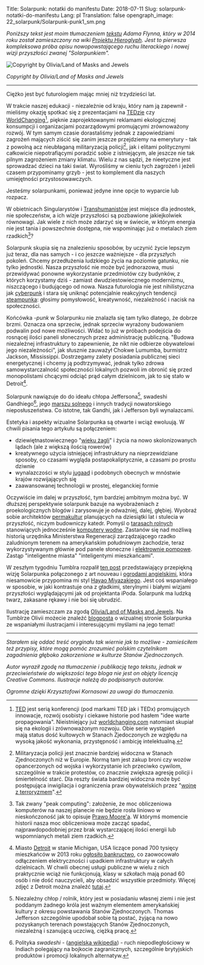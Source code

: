 Title: Solarpunk: notatki do manifestu
Date: 2018-07-11
Slug: solarpunk-notatki-do-manifestu
Lang: pl
Translation: false
opengraph_image: 22_solarpunk/Solarpunk-punk1_sm.png

*Poniższy tekst jest moim tłumaczeniem [tekstu](https://hieroglyph.asu.edu/2014/09/solarpunk-notes-toward-a-manifesto/) Adama Flynna, który w 2014 roku został zamieszczony na wiki [Projektu Hieroglyph](https://hieroglyph.asu.edu/). Jest to pierwsza kompleksowa próba opisu nowopowstającego ruchu literackiego i nowej wizji przyszłości zwanej "Solarpunkiem".*

![Copyright by Olivia/Land of Masks and Jewels](/images/22_solarpunk/Solarpunk-punk1_sm.png)

*Copyright by Olivia/Land of Masks and Jewels*

---

Ciężko jest być futurologiem mając mniej niż trzydzieści lat.

W trakcie naszej edukacji - niezależnie od kraju, który nam ją zapewnił - mieliśmy okazję spotkać się z prezentacjami na [TEDzie](https://www.ted.com/) czy [WorldChanging](https://en.wikipedia.org/wiki/Worldchanging)[^ted-worldchanging], pięknie zaprojektowanymi reklamami ekologicznej konsumpcji i organizacjami pozarządowymi promującymi zrównoważony rozwój. W tym samym czasie dorastaliśmy jednak z zapowiedziami zagrożeń mających ziścić się zanim jeszcze przejdziemy na emerytury - tak z powolną acz nieubłaganą militaryzacją policji[^państwa-policyjne], jak i elitami politycznymi całkowicie niepotrafiącymi poradzić sobie z istniejącym, ale jeszcze nie tak pilnym zagrożeniem zmiany klimatu. Wielu z nas sądzi, że nieetyczne jest sprowadzać dzieci na taki świat. Wyrośliśmy w cieniu tych zagrożeń i jeżeli czasem przypominamy grzyb - jest to komplement dla naszych umiejętności przystosowawczych.

Jesteśmy solarpunkami, ponieważ jedyne inne opcje to wyparcie lub rozpacz.

W obietnicach Singularystów i [Transhumanistów](https://pl.wikipedia.org/wiki/Transhumanizm) jest miejsce dla jednostek, nie społeczeństw, a ich wizje przyszłości są pozbawione jakiejkolwiek równowagi. Jak wiele z nich może zdarzyć się w świecie, w którym energia nie jest tania i powszechnie dostępna, nie wspominając już o metalach ziem rzadkich[^peak-computing]?

Solarpunk skupia się na znalezieniu sposobów, by uczynić życie lepszym już teraz, dla nas samych - i co jeszcze ważniejsze - dla przyszłych pokoleń. Chcemy przedłużenia ludzkiego życia na poziomie gatunku, nie tylko jednostki. Nasza przyszłość nie może być jednorazowa, musi przewidywać ponowne wykorzystanie przedmiotów czy budynków, z których korzystamy dziś - zamiast dwudziestowiecznego modernizmu, niszczącego i budującego od nowa. Nasza futurologia nie jest nihilistyczna jak [cyberpunk](https://pl.wikipedia.org/wiki/Cyberpunk) i stara się uniknąć potencjalnie reakcyjnych tendencji [steampunka](https://pl.wikipedia.org/wiki/Steampunk): głosimy pomysłowość, kreatywność, niezależność i nacisk na społeczności.

Końcówka _-punk_ w Solarpunku nie znalazła się tam tylko dlatego, że dobrze brzmi. Oznacza ona sprzeciw, jednak sprzeciw wyrażony budowaniem podwalin pod nowe możliwości. Widać to już w próbach podejścia do rosnącej ilości paneli słonecznych przez administrację publiczną. "Budowa niezależnej infrastruktury to zapewnienie, że nikt nie odbierze obywatelowi jego niezależności", jak słusznie zauważył Chokwe Lumumba, burmistrz Jackson, Mississippi. Dostrzegamy zalety posiadania publicznej sieci energetycznej i chcemy ją podtrzymywać, jednak tylko zdrowa samowystarczalność społeczności lokalnych pozwoli im obronić się przed monopolistami chcącymi odciąć prąd całym dzielnicom, jak to się stało w Detroit[^Detroit].

Solarpunk nawiązuje do do ideału chłopa Jeffersona[^yeoman-farmer], swadeshi Gandhiego[^swadeshi], jego [marszu solnego](https://pl.wikipedia.org/wiki/Marsz_solny) i innych tradycji nowatorskiego nieposłuszeństwa. Co istotne, tak Gandhi, jak i Jefferson byli wynalazcami.

Estetyka i aspekty wizualne Solarpunka są otwarte i wciąż ewoluują. W chwili pisania tego artykułu są połączeniem:

 - dziewiętnastowiecznego "[wieku żagli](https://pl.wikipedia.org/wiki/Wiek_%C5%BCagli)" i życia na nowo skolonizowanych lądach (ale z większą ilością rowerów)
 - kreatywnego użycia istniejącej infrastruktury na nieprzewidziane sposoby, co czasami wygląda postapokaliptycznie, a czasami po prostu dziwnie
 - wynalazczości w stylu [jugaad](https://en.wikipedia.org/wiki/Jugaad) i podobnych obecnych w mnóstwie krajów rozwijających się
 - zaawansowanej technologii w prostej, eleganckiej formie

Oczywiście im dalej w przyszłość, tym bardziej ambitnym można być. W dłuższej perspektywie solarpunk bazuje na wyobrażeniach z proekologicznych blogów i zarysowuje je odważniej, dalej, głębiej. Wyobraź sobie architektów [permakultur](https://pl.wikipedia.org/wiki/Permakultura) planujących na dziesiątki lat i stulecia w przyszłość, niczym budowniczy katedr. Pomyśl o [tarasach rolnych](https://pl.wikipedia.org/wiki/Tarasy_rolne) stanowiących jednocześnie [komputery wodne](https://en.wikipedia.org/wiki/Fluidics). Zastanów się nad możliwą historią urzędnika Ministerstwa Regeneracji zarządzającego rzadko zaludnionym terenem na amerykańskim południowym zachodzie, teraz wykorzystywanym głównie pod panele słoneczne i [elektrownie pompowe](https://pl.wikipedia.org/wiki/Elektrownia_szczytowo-pompowa). Zastąp "inteligentne miasta" "inteligentymi mieszkańcami".

W zeszłym tygodniu Tumblra rozpalił [ten post](http://missolivialouise.tumblr.com/post/94374063675/heres-a-thing-ive-had-around-in-my-head-for-a) przedstawiający przepiękną wizję Solarpunka połączonego z art nouveau i [ogrodami angielskimi](https://pl.wikipedia.org/wiki/Ogr%C3%B3d_angielski), która niesamowicie przypomina mi styl [Hayao Miyazakiego](https://pl.wikipedia.org/wiki/Hayao_Miyazaki). Jest coś wspaniałego w sposobie, w jaki kontrastuje ona z gładkimi, sterylnymi i białymi wizjami przyszłości wyglądającymi jak od projektanta iPoda. Solarpunk ma ludzką twarz, zakasane rękawy i nie boi się ubrudzić.

Ilustrację zamieszczam za zgodą [Olivia/Land of Masks and Jewels](http://missolivialouise.tumblr.com/). Na Tumblrze Olivii możecie znaleźć [blogposta](http://missolivialouise.tumblr.com/post/94374063675/heres-a-thing-ive-had-around-in-my-head-for-a) o wizualnej stronie Solarpunka ze wspaniałymi ilustracjami i interesującymi myślami na jego temat!

---

*Starałem się oddać treść oryginału tak wiernie jak to możliwe - zamieściłem też przypisy, które mogą pomóc zrozumieć polskim czytelnikom zagadnienia głęboko zakorzenione w kulturze Stanów Zjednoczonych.*

*Autor wyraził zgodę na tłumaczenie i publikację tego tekstu, jednak w przeciwieństwie do większości tego bloga nie jest on objęty licencją Creative Commons. Ilustracje należą do podpisanych autorów.*

*Ogromne dzięki Krzysztofowi Kornasowi za uwagi do tłumaczenia.*

[^ted-worldchanging]: [TED](https://www.ted.com/) jest serią konferencji (pod markami TED jak i TEDx) promujących innowacje, rozwój osobisty i ciekawe historie pod hasłem "idee warte propagowania". Nieistniejący już [worldchanging.com](https://en.wikipedia.org/wiki/Worldchanging) natomiast skupiał się na ekologii i zrównoważonym rozwoju. Obie serie wystąpień mają status dość kultowych w Stanach Zjedoczonych ze względu na wysoką jakość wykonania, przystępność i ambicję intelektualną.

[^państwa-policyjne]: Militaryzacja policji jest znacznie bardziej widoczna w Stanach Zjednoczonych niż w Europie. Normą tam jest zakup broni czy wozów opancerzonych od wojska i wykorzystanie ich przeciwko cywilom, szczególnie w trakcie protestów, co znacznie zwiększa agresję policji i śmiertelność starć. Dla reszty świata bardziej widoczna może być postępująca inwigilacja i ograniczenia praw obywatelskich przez "[wojnę z terroryzmem](https://pl.wikipedia.org/wiki/Wojna_z_terroryzmem)".

[^peak-computing]: Tak zwany "peak computing": założenie, że moc obliczeniowa komputerów na naszej planecie nie będzie rosła liniowo w nieskończoność jak to opisuje [Prawo Moore'a](https://pl.wikipedia.org/wiki/Prawo_Moore%E2%80%99a). W którymś momencie historii nasza moc obliczeniowa może zacząć spadać, najprawdopodobniej przez brak wystarczającej ilości energii lub wspomnianych metali ziem rzadkich.

[^Detroit]: Miasto [Detroit](https://pl.wikipedia.org/wiki/Detroit) w stanie Michigan, USA liczące ponad 700 tysięcy mieszkańców w 2013 roku [ogłosiło bankructwo](https://businessinsider.com.pl/usa-detroit-3-lata-po-bankructwie/2wghet5), co zaowocowało odłączeniem elektryczności i upadkiem infrastruktury w całych dzielnicach. W chwili obecnej usługi publiczne w wielu z nich praktycznie wciąż nie funkcjonują, klasy w szkołach mają ponad 60 osób i nie dość nauczycieli, aby obsadzić wszystkie przedmioty. Więcej zdjęć z Detroit można znaleźć [tutaj](http://detroiturbex.com/why/index.html).

[^yeoman-farmer]: Niezależny chłop / rolnik, który jest w posiadaniu własnej ziemi i nie jest poddanym żadnego króla jest ważnym elementem amerykańskiej kultury z okresu powstawania Stanów Zjednoczonych. Thomas Jefferson szczególnie upodobał sobie tą postać, żyjącą na nowo pozyskanych terenach powstających Stanów Zjednoczonych, niezależną i szanującą uczciwą, ciężką pracę.

[^swadeshi]: Polityka _swadeshi_ - ([angielska wikipedia](https://en.wikipedia.org/wiki/Swadeshi_movement)) - ruch niepodległościowy w Indiach polegający na bojkocie zagranicznych, szczególnie brytyjskich produktów i promocji lokalnych alternatyw.
